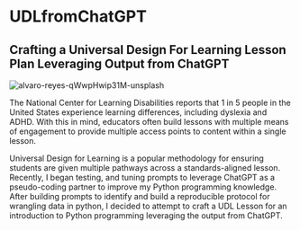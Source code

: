 # UDLfromChatGPT
## Crafting a Universal Design For Learning Lesson Plan Leveraging Output from ChatGPT
![alvaro-reyes-qWwpHwip31M-unsplash](https://user-images.githubusercontent.com/107881738/216852007-9e5901f8-bad3-49a7-873e-d1e9a73f814c.jpg)

The National Center for Learning Disabilities reports that 1 in 5 people in the United States experience learning differences, including dyslexia and ADHD. With this in mind, educators often build lessons with multiple means of engagement to provide multiple access points to content within a single lesson. 

Universal Design for Learning is a popular methodology for ensuring students are given multiple pathways across a standards-aligned lesson. 
Recently, I began testing, and tuning prompts to leverage ChatGPT as a pseudo-coding partner to improve my Python programming knowledge. After building prompts to identify and build a reproducible protocol for wrangling data in python, I decided to attempt to craft a UDL Lesson for an introduction to Python programming leveraging the output from ChatGPT.
